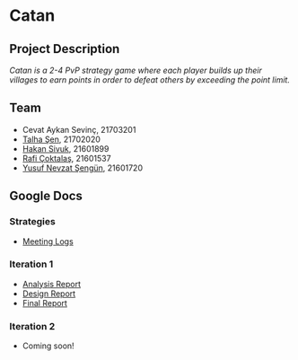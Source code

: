 # **Catan**

## **Project Description**

*Catan is a 2-4 PvP strategy game where each player builds up their villages to earn points in order to defeat others by exceeding the point limit.*

## **Team**

* Cevat Aykan Sevinç, 21703201
* [Talha Şen](https://github.com/talhasen123), 21702020
* [Hakan Sivuk](https://github.com/hakansivuk), 21601899
* [Rafi Çoktalaş](https://github.com/RafiCoktalas), 21601537
* [Yusuf Nevzat Şengün](https://github.com/ynsengun), 21601720

## **Google Docs**

### **Strategies**
* [Meeting Logs](https://docs.google.com/document/d/1YEGElk27ZHa33cCEx46ROMKLR4PsSZnCwg8WuQudfV0/edit?usp=sharing)

### **Iteration 1**
* [Analysis Report](https://docs.google.com/document/d/1hFC8boaUDiXLYN5XVk0UWwm7clJgw603YOxa9vWWC_I/edit?usp=sharing)
* [Design Report](https://docs.google.com/document/d/1ENSQk3wdsQxmHv6eHtjSDhl6wFeL1WiFZxwjv5hoJDM/edit?usp=sharing)
* [Final Report](https://docs.google.com/document/d/1QzuSwr4GFrtTxmu5OVGzC3DHmW7I_45uFiPZci5Z4Zw/edit?usp=sharing)

### **Iteration 2**

* Coming soon!
